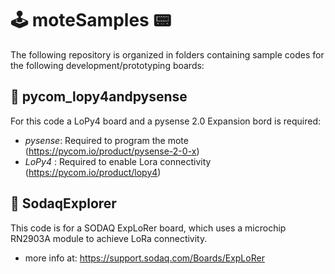 # :joystick: moteSamples :pager:
The following repository is organized in folders containing sample codes for the following development/prototyping boards:

## :file_folder: pycom_lopy4andpysense

For this code a LoPy4 board and a pysense 2.0 Expansion bord is required:

- *pysense*: Required to program the mote (https://pycom.io/product/pysense-2-0-x)
- *LoPy4*  : Required to enable Lora connectivity (https://pycom.io/product/lopy4)

## :file_folder: SodaqExplorer

This code is for a SODAQ ExpLoRer board, which uses a microchip RN2903A module to achieve LoRa connectivity.

- more info at: https://support.sodaq.com/Boards/ExpLoRer
